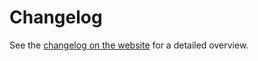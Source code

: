 # Changelog

See the [changelog on the website](https://fiberplane.com/changelog) for a detailed overview.
